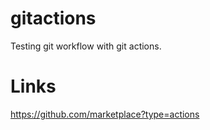 # gitactions
Testing git workflow with git actions.

# Links
https://github.com/marketplace?type=actions

<!-- Test git action -->
